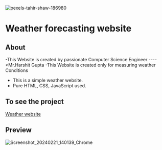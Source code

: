 ![pexels-tahir-shaw-186980](https://github.com/Harshit123gupta/Weather/assets/160573830/b727cb2b-18da-41a4-893c-e438927460c3)

# Weather forecasting website

## About
 -This Website is created by passionate Computer Science Engineer ---->Mr.Harshit Gupta
 -This Website is created only for measuring weather Conditions
 - This is a simple weather website.
 -  Pure HTML, CSS, JavaScript used.
 
 ## To see the project
[Weather website](https://simple-weather-website.netlify.app/)

## Preview
![Screenshot_20240221_140139_Chrome](https://github.com/Harshit123gupta/Weather/assets/160573830/35e1b1d0-6589-48a9-a92a-6b95848273ff)
